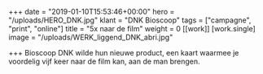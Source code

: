 +++
date = "2019-01-10T15:53:46+00:00"
hero = "/uploads/HERO_DNK.jpg"
klant = "DNK Bioscoop"
tags = ["campagne", "print", "online"]
title = "5x naar de film"
weight = 0
[[work]]
[work.single]
image = "/uploads/WERK_liggend_DNK_abri.jpg"

+++
Bioscoop DNK wilde hun nieuwe product, een kaart waarmee je voordelig vijf keer naar de film kan, aan de man brengen. 